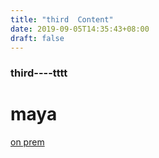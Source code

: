 ```yaml
---
title: "third  Content"
date: 2019-09-05T14:35:43+08:00
draft: false
---
```

### third----tttt
# maya
[on prem](https://github.com/lab798/aws-dr-samples/tree/master/aws-on-premise-to-aws-backup)

